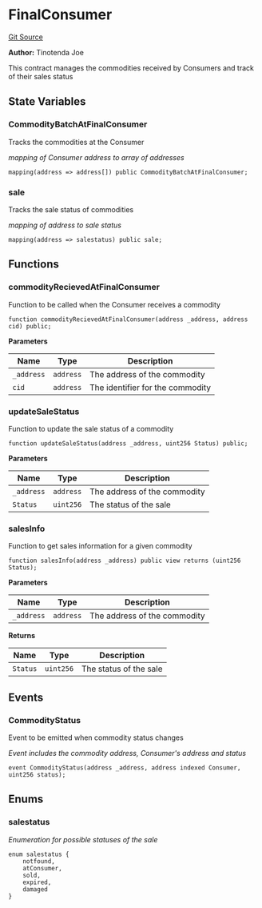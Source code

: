 # FinalConsumer
[Git Source](https://github.com/tinotendajoe01/Solidity-Blochain/blob/ff16ce828605953df6269c504e03d920866d1c6f/src/LedgerContracts/FinalConsumer.sol)

**Author:**
Tinotenda Joe

This contract manages the commodities received by Consumers and track of their sales status


## State Variables
### CommodityBatchAtFinalConsumer
Tracks the commodities at the Consumer

*mapping of Consumer address to array of addresses*


```solidity
mapping(address => address[]) public CommodityBatchAtFinalConsumer;
```


### sale
Tracks the sale status of commodities

*mapping of address to sale status*


```solidity
mapping(address => salestatus) public sale;
```


## Functions
### commodityRecievedAtFinalConsumer

Function to be called when the Consumer receives a commodity


```solidity
function commodityRecievedAtFinalConsumer(address _address, address cid) public;
```
**Parameters**

|Name|Type|Description|
|----|----|-----------|
|`_address`|`address`|The address of the commodity|
|`cid`|`address`|The identifier for the commodity|


### updateSaleStatus

Function to update the sale status of a commodity


```solidity
function updateSaleStatus(address _address, uint256 Status) public;
```
**Parameters**

|Name|Type|Description|
|----|----|-----------|
|`_address`|`address`|The address of the commodity|
|`Status`|`uint256`|The status of the sale|


### salesInfo

Function to get sales information for a given commodity


```solidity
function salesInfo(address _address) public view returns (uint256 Status);
```
**Parameters**

|Name|Type|Description|
|----|----|-----------|
|`_address`|`address`|The address of the commodity|

**Returns**

|Name|Type|Description|
|----|----|-----------|
|`Status`|`uint256`|The status of the sale|


## Events
### CommodityStatus
Event to be emitted when commodity status changes

*Event includes the commodity address, Consumer's address and status*


```solidity
event CommodityStatus(address _address, address indexed Consumer, uint256 status);
```

## Enums
### salestatus
*Enumeration for possible statuses of the sale*


```solidity
enum salestatus {
    notfound,
    atConsumer,
    sold,
    expired,
    damaged
}
```

